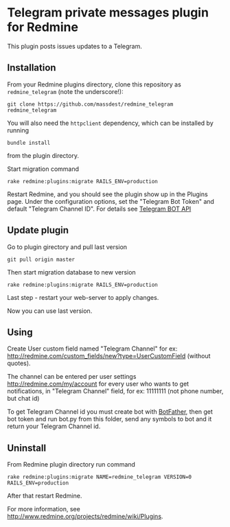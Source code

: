 # Telegram private messages plugin for Redmine

This plugin posts issues updates to a Telegram. 

## Installation

From your Redmine plugins directory, clone this repository as `redmine_telegram` (note
the underscore!):

    git clone https://github.com/massdest/redmine_telegram redmine_telegram

You will also need the `httpclient` dependency, which can be installed by running

    bundle install

from the plugin directory.

Start migration command

	rake redmine:plugins:migrate RAILS_ENV=production

Restart Redmine, and you should see the plugin show up in the Plugins page.
Under the configuration options, set the "Telegram Bot Token" and default "Telegram Channel ID". For details see [Telegram BOT API](https://core.telegram.org/bots/API)

## Update plugin

Go to plugin girectory and pull last version
	
	git pull origin master

Then start migration database to new version

	rake redmine:plugins:migrate RAILS_ENV=production

Last step - restart your web-server to apply changes.

Now you can use last version.

## Using

Create User custom field named "Telegram Channel" for ex: http://redmine.com/custom_fields/new?type=UserCustomField (without quotes).

The channel can be entered per user settings http://redmine.com/my/account for every user who wants to get notifications, in "Telegram Channel" field, for ex: 11111111 (not phone number, but chat id)

To get Telegram Channel id you must create bot with [BotFather](https://core.telegram.org/bots#6-botfather), then get bot token and run bot.py from this folder, send any symbols to bot and it return your Telegram Channel id.

## Uninstall

From Redmine plugin directory run command

	rake redmine:plugins:migrate NAME=redmine_telegram VERSION=0 RAILS_ENV=production

After that restart Redmine.



For more information, see http://www.redmine.org/projects/redmine/wiki/Plugins.
